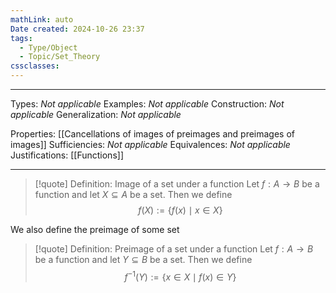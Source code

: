 ```yaml
---
mathLink: auto
Date created: 2024-10-26 23:37
tags:
  - Type/Object
  - Topic/Set_Theory
cssclasses:
---
```


---  

Types: _Not applicable_
Examples: _Not applicable_
Construction: _Not applicable_
Generalization: _Not applicable_

Properties: [[Cancellations of images of preimages and preimages of images]]
Sufficiencies: _Not applicable_
Equivalences: _Not applicable_
Justifications: [[Functions]]

---

> [!quote] Definition: Image of a set under a function
> Let $f:A\to B$ be a function and let $X\subseteq A$ be a set. Then we define $$ f(X):=\{ f(x) \mid x\in X \} $$

We also define the preimage of some set

>[!quote] Definition: Preimage of a set under a function
>Let $f:A\to B$ be a function and let $Y\subseteq B$ be a set. Then we define $$ f^{-1}(Y):= \{ x\in X\mid f(x)\in Y \} $$

